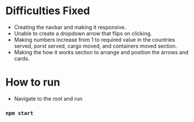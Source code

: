 # Difficulties Fixed

* Creating the navbar and making it responsive.
* Unable to create a dropdown arrow that flips on clicking.
* Making numbers increase from 1 to required value in the countries served, porst served, cargo moved, and containers moved section.
* Making the how it works section to arrange and position the arrows and cards.

# How to run

* Navigate to the root and run 
### `npm start`
